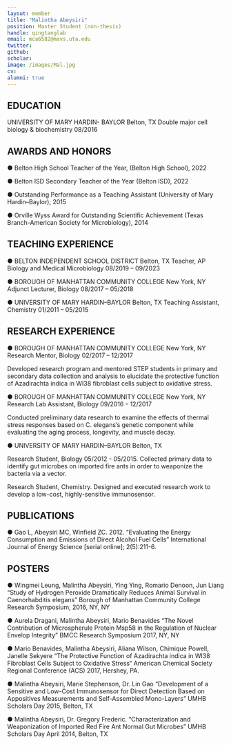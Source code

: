 ```yaml
---
layout: member
title: "Malintha Abeysiri"
position: Master Student (non-thesis)
handle: qingtanglab
email: mca6582@mavs.uta.edu
twitter: 
github: 
scholar: 
image: /images/Mal.jpg
cv: 
alumni: true
---
```


## EDUCATION

  UNIVERSITY OF MARY HARDIN- BAYLOR Belton, TX
  Double major cell biology & biochemistry 08/2016

## AWARDS AND HONORS

  ● Belton High School Teacher of the Year, (Belton High School), 2022

  ● Belton ISD Secondary Teacher of the Year (Belton ISD), 2022

  ● Outstanding Performance as a Teaching Assistant (University of Mary
Hardin–Baylor), 2015

  ● Orville Wyss Award for Outstanding Scientific Achievement (Texas
Branch-American Society for Microbiology), 2014

## TEACHING EXPERIENCE

  ● BELTON INDEPENDENT SCHOOL DISTRICT Belton, TX
Teacher, AP Biology and Medical Microbiology 08/2019 – 09/2023

  ● BOROUGH OF MANHATTAN COMMUNITY COLLEGE New York, NY
Adjunct Lecturer, Biology 08/2017 – 05/2018

  ● UNIVERSITY OF MARY HARDIN–BAYLOR Belton, TX
Teaching Assistant, Chemistry 01/2011 – 05/2015

## RESEARCH EXPERIENCE

 ● BOROUGH OF MANHATTAN COMMUNITY COLLEGE New York, NY
Research Mentor, Biology 02/2017 – 12/2017

Developed research program and mentored STEP students in primary and secondary data
collection and analysis to elucidate the protective function of Azadirachta indica in WI38
fibroblast cells subject to oxidative stress.

 ● BOROUGH OF MANHATTAN COMMUNITY COLLEGE New York, NY
Research Lab Assistant, Biology 09/2016 – 12/2017

Conducted preliminary data research to examine the effects of thermal stress responses based on
C. elegans’s genetic component while evaluating the aging process, longevity, and muscle decay.

 ● UNIVERSITY OF MARY HARDIN–BAYLOR Belton, TX

Research Student, Biology 05/2012 - 05/2015. Collected primary data to identify gut microbes on imported fire ants in order to weaponize the
bacteria via a vector.

Research Student, Chemistry. Designed and executed research work to develop a low-cost, highly-sensitive immunosensor.

## PUBLICATIONS

  ● Gao L, Abeysiri MC, Winfield ZC. 2012. “Evaluating the Energy Consumption and
Emissions of Direct Alcohol Fuel Cells” International Journal of Energy Science [serial
online]; 2(5):211-6.

## POSTERS

  ● Wingmei Leung, Malintha Abeysiri, Ying Ying, Romario Denoon, Jun Liang “Study of
Hydrogen Peroxide Dramatically Reduces Animal Survival in Caenorhabditis elegans”
Borough of Manhattan Community College Research Symposium, 2016, NY, NY

  ● Aurela Dragani, Malintha Abeysiri, Mario Benavides “The Novel Contribution of
Microspherule Protein Msp58 in the Regulation of Nuclear Envelop Integrity” BMCC
Research Symposium 2017, NY, NY

  ● Mario Benavides, Malintha Abeysiri, Aliana Wilson, Chimique Powell, Janelle Sekyere
“The Protective Function of Azadirachta indica in WI38 Fibroblast Cells Subject to
Oxidative Stress“ American Chemical Society Regional Conference (ACS) 2017,
Hershey, PA.

  ● Malintha Abeysiri, Marie Stephenson, Dr. Lin Gao “Development of a Sensitive and
Low-Cost Immunosensor for Direct Detection Based on Appositives Measurements and
Self-Assembled Mono-Layers” UMHB Scholars Day 2015, Belton, TX

  ● Malintha Abeysiri, Dr. Gregory Frederic. “Characterization and Weaponization of
Imported Red Fire Ant Normal Gut Microbes” UMHB Scholars Day April 2014, Belton,
TX


